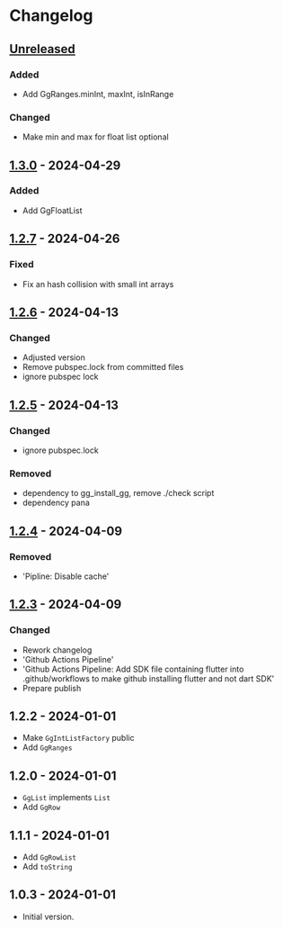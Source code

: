 # Changelog

## [Unreleased]

### Added

- Add GgRanges.minInt, maxInt, isInRange

### Changed

- Make min and max for float list optional

## [1.3.0] - 2024-04-29

### Added

- Add GgFloatList

## [1.2.7] - 2024-04-26

### Fixed

- Fix an hash collision with small int arrays

## [1.2.6] - 2024-04-13

### Changed

- Adjusted version
- Remove pubspec.lock from committed files
- ignore pubspec lock

## [1.2.5] - 2024-04-13

### Changed

- ignore pubspec.lock

### Removed

- dependency to gg\_install\_gg, remove ./check script
- dependency pana

## [1.2.4] - 2024-04-09

### Removed

- 'Pipline: Disable cache'

## [1.2.3] - 2024-04-09

### Changed

- Rework changelog
- 'Github Actions Pipeline'
- 'Github Actions Pipeline: Add SDK file containing flutter into .github/workflows to make github installing flutter and not dart SDK'
- Prepare publish

## 1.2.2 - 2024-01-01

- Make `GgIntListFactory` public
- Add `GgRanges`

## 1.2.0 - 2024-01-01

- `GgList` implements `List`
- Add `GgRow`

## 1.1.1 - 2024-01-01

- Add `GgRowList`
- Add `toString`

## 1.0.3 - 2024-01-01

- Initial version.

[Unreleased]: https://github.com/inlavigo/gg_list/compare/1.3.0...HEAD
[1.3.0]: https://github.com/inlavigo/gg_list/compare/1.2.7...1.3.0
[1.2.7]: https://github.com/inlavigo/gg_list/compare/1.2.6...1.2.7
[1.2.6]: https://github.com/inlavigo/gg_list/compare/1.2.5...1.2.6
[1.2.5]: https://github.com/inlavigo/gg_list/compare/1.2.4...1.2.5
[1.2.4]: https://github.com/inlavigo/gg_list/compare/1.2.3...1.2.4
[1.2.3]: https://github.com/inlavigo/gg_list/compare/1.2.2...1.2.3
